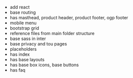 - add react
- base routing
- has masthead, product header, product footer, ogp footer 
- mobile menu
- bootstrap grid
- reference files from main folder structure
- base sass in inter
- base privacy and tou pages
- placeholders
- has index
- has base layouts
- has base box icons, base buttons
- has faq
